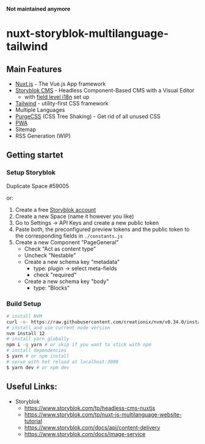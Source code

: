 **Not maintained anymore**

# nuxt-storyblok-multilanguage-tailwind

## Main Features
- [Nuxt.js](https://nuxtjs.org/) - The Vue.js App framework
- [Storyblok CMS](https://www.storyblok.com/) - Headless Component-Based CMS with a Visual Editor
    - with [field level i18n](https://www.storyblok.com/docs/internationalization) set up
- [Tailwind](https://tailwindcss.com/) - utility-first CSS framework
- Multiple Languages
- [PurgeCSS](https://github.com/Developmint/nuxt-purgecss) (CSS Tree Shaking) - Get rid of all unused CSS
- [PWA](https://pwa.nuxtjs.org/)
- Sitemap
- RSS Generation (WIP)

## Getting startet

### Setup Storyblok

Duplicate Space #59005

or:

1. Create a free [Storyblok account](https://www.storyblok.com/)
2. Create a new Space (name it however you like)
3. Go to Settings -> API Keys and create a new public token
4. Paste both, the preconfigured preview tokens and the public token to the corresponding fields in `./constants.js`
5. Create a new Component "PageGeneral"
    - Check "Act as content type"
    - Uncheck "Nestable"
    - Create a new schema key "metadata"
        - type: plugin -> select meta-fields
        - check "required"
    - Create a new schema key "body"
        - type: "Blocks"

### Build Setup

```bash
# install NVM 
curl -o- https://raw.githubusercontent.com/creationix/nvm/v0.34.0/install.sh | bash
# install and use current node version 
nvm install 12
# install yarn globally 
npm i -g yarn # or skip if you want to stick with npm
# install dependencies
$ yarn # or npm install
# serve with hot reload at localhost:3000
$ yarn dev # or npm dev

```

## Useful Links:

- Storyblok
  - https://www.storyblok.com/tp/headless-cms-nuxtjs
  - https://www.storyblok.com/tp/nuxt-js-multilanguage-website-tutorial
  - https://www.storyblok.com/docs/api/content-delivery
  - https://www.storyblok.com/docs/image-service
